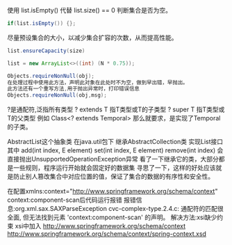 使用 list.isEmpty() 代替 list.size() == 0 判断集合是否为空。

```java
if(list.isEmpty()) {};
```



尽量预设集合的大小，以减少集合扩容的次数，从而提高性能。

```java
list.ensureCapacity(size)

list = new ArrayList<>((int) (N * 0.75));
```

```java
Objects.requireNonNull(obj);
在处理过程中使用此方法，声明此对象在此处时不为空，做到早出错，早抛出。
此方法还有一个重写方法,用于抛出异常时，打印错误信息
Objects.requireNonNull(obj,msg);
```

?是通配符,泛指所有类型
? extends T 指T类型或T的子类型
? super T   指T类型或T的父类型
例如 Class<? extends Temporal>
那么就要求，是实现了Temporal的子类。

AbstractList这个抽象类 在java.util包下
继承AbstractCollection类
实现List接口
其中 add(int index, E element) set(int index, E element) remove(int index) 会直接抛出UnsupportedOperationException异常
看了一下继承它的类，大部分都是一些规则，程序运行开始就会固定好的数据集
寻思了一下，这样的好处应该就是防止别人篡改集合中对应位置的值，保证了集合的数据的有序性和安全性。

在配置xmlns:context="http://www.springframework.org/schema/context" context:component-scan后代码运行报错
报错信息:org.xml.sax.SAXParseException cvc-complex-type.2.4.c: 通配符的匹配很全面, 但无法找到元素 'context:component-scan' 的声明。
解决方法:xsi缺少约束 xsi中加入 http://www.springframework.org/schema/context http://www.springframework.org/schema/context/spring-context.xsd